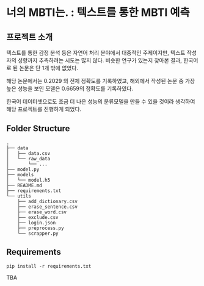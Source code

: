 # 너의 MBTI는. : 텍스트를 통한 MBTI 예측

## 프로젝트 소개

텍스트를 통한 감정 분석 등은 자연어 처리 분야에서 대중적인 주제이지만, 텍스트 작성자의 성향까지 추측하려는 시도는 많지 않다. 비슷한 연구가 있는지 찾아본 결과, 한국어로 된 논문은 단 1개 밖에 없었다.

해당 논문에서는 0.2029 의 전체 정확도를 기록하였고, 해외에서 작성된 논문 중 가장 높은 성능을 보인 모델은 0.6659의 정확도를 기록하였다.

한국어 데이터셋으로도 조금 더 나은 성능의 분류모델을 만들 수 있을 것이라 생각하여 해당 프로젝트를 진행하게 되었다.

## Folder Structure
```
.
├── data
│   ├── data.csv
│   └── raw_data
│       └── ...
├── model.py
├── models
│   └── model.h5
├── README.md
├── requirements.txt
└── utils
    ├── add_dictionary.csv
    ├── erase_sentence.csv
    ├── erase_word.csv
    ├── exclude.csv
    ├── login.json
    ├── preprocess.py
    └── scrapper.py
```

## Requirements
```
pip install -r requirements.txt
```

TBA
